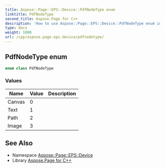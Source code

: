 ```yaml
---
title: Aspose::Page::EPS::Device::PdfNodeType enum
linktitle: PdfNodeType
second_title: Aspose.Page for C++
description: 'How to use Aspose::Page::EPS::Device::PdfNodeType enum in C++.'
type: docs
weight: 1000
url: /cpp/aspose.page.eps.device/pdfnodetype/
---
```

## PdfNodeType enum




```cpp
enum class PdfNodeType
```

### Values

| Name | Value | Description |
| --- | --- | --- |
| Canvas | 0 |  |
| Text | 1 |  |
| Path | 2 |  |
| Image | 3 |  |

## See Also

* Namespace [Aspose::Page::EPS::Device](../)
* Library [Aspose.Page for C++](../../)
